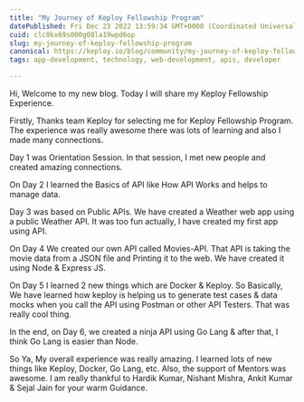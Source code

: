 ```yaml
---
title: "My Journey of Keploy Fellowship Program"
datePublished: Fri Dec 23 2022 13:59:34 GMT+0000 (Coordinated Universal Time)
cuid: clc0kx69s000g08la19wpd6op
slug: my-journey-of-keploy-fellowship-program
canonical: https://keploy.io/blog/community/my-journey-of-keploy-fellowship-program
tags: app-development, technology, web-development, apis, developer

---
```


Hi, Welcome to my new blog. Today I will share my Keploy Fellowship Experience.

Firstly, Thanks team Keploy for selecting me for Keploy Fellowship Program. The experience was really awesome there was lots of learning and also I made many connections.

Day 1 was Orientation Session. In that session, I met new people and created amazing connections.

On Day 2 I learned the Basics of API like How API Works and helps to manage data.

Day 3 was based on Public APIs. We have created a Weather web app using a public Weather API. It was too fun actually, I have created my first app using API.

On Day 4 We created our own API called Movies-API. That API is taking the movie data from a JSON file and Printing it to the web. We have created it using Node & Express JS.

On Day 5 I learned 2 new things which are Docker & Keploy. So Basically, We have learned how keploy is helping us to generate test cases & data mocks when you call the API using Postman or other API Testers. That was really cool thing.

In the end, on Day 6, we created a ninja API using Go Lang & after that, I think Go Lang is easier than Node.

So Ya, My overall experience was really amazing. I learned lots of new things like Keploy, Docker, Go Lang, etc. Also, the support of Mentors was awesome. I am really thankful to Hardik Kumar, Nishant Mishra, Ankit Kumar & Sejal Jain for your warm Guidance.